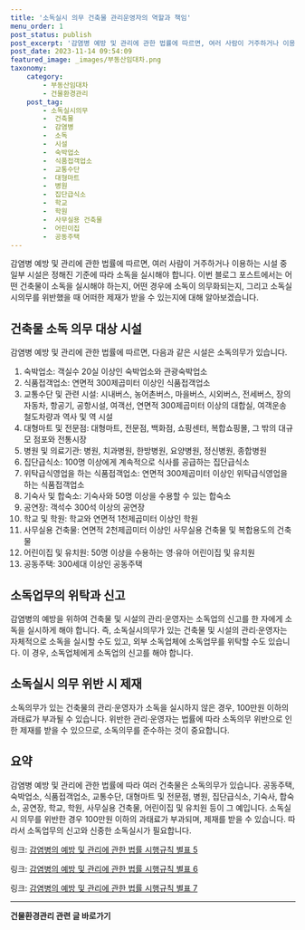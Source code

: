 ```yaml
---
title: '소독실시 의무 건축물 관리운영자의 역할과 책임'
menu_order: 1
post_status: publish
post_excerpt: '감염병 예방 및 관리에 관한 법률에 따르면, 여러 사람이 거주하거나 이용하는 시설 중 일부 시설은 정해진 기준에 따라 소독을 실시해야 합니다. 이번 블로그 포스트에서는 어떤 건축물이 소독을 실시해야 하는지, 어떤 경우에 소독이 의무화되는지, 그리고 소독실시의무를 위반했을 때 어떠한 제재가 받을 수 있는지에 대해 알아보겠습니다.'
post_date: 2023-11-14 09:54:09
featured_image: _images/부동산임대차.png
taxonomy:
    category:
        - 부동산임대차
        - 건물환경관리
    post_tag:
        - 소독실시의무
        -  건축물
        -  감염병
        -  소독
        -  시설
        -  숙박업소
        -  식품접객업소
        -  교통수단
        -  대형마트
        -  병원
        -  집단급식소
        -  학교
        -  학원
        -  사무실용 건축물
        -  어린이집
        -  공동주택
---
```



감염병 예방 및 관리에 관한 법률에 따르면, 여러 사람이 거주하거나 이용하는 시설 중 일부 시설은 정해진 기준에 따라 소독을 실시해야 합니다. 이번 블로그 포스트에서는 어떤 건축물이 소독을 실시해야 하는지, 어떤 경우에 소독이 의무화되는지, 그리고 소독실시의무를 위반했을 때 어떠한 제재가 받을 수 있는지에 대해 알아보겠습니다.

## 건축물 소독 의무 대상 시설

감염병 예방 및 관리에 관한 법률에 따르면, 다음과 같은 시설은 소독의무가 있습니다.

1. 숙박업소: 객실수 20실 이상인 숙박업소와 관광숙박업소
2. 식품접객업소: 연면적 300제곱미터 이상인 식품접객업소
3. 교통수단 및 관련 시설: 시내버스, 농어촌버스, 마을버스, 시외버스, 전세버스, 장의자동차, 항공기, 공항시설, 여객선, 연면적 300제곱미터 이상의 대합실, 여객운송 철도차량과 역사 및 역 시설
4. 대형마트 및 전문점: 대형마트, 전문점, 백화점, 쇼핑센터, 복합쇼핑몰, 그 밖의 대규모 점포와 전통시장
5. 병원 및 의료기관: 병원, 치과병원, 한방병원, 요양병원, 정신병원, 종합병원
6. 집단급식소: 100명 이상에게 계속적으로 식사를 공급하는 집단급식소
7. 위탁급식영업을 하는 식품접객업소: 연면적 300제곱미터 이상인 위탁급식영업을 하는 식품접객업소
8. 기숙사 및 합숙소: 기숙사와 50명 이상을 수용할 수 있는 합숙소
9. 공연장: 객석수 300석 이상의 공연장
10. 학교 및 학원: 학교와 연면적 1천제곱미터 이상인 학원
11. 사무실용 건축물: 연면적 2천제곱미터 이상인 사무실용 건축물 및 복합용도의 건축물
12. 어린이집 및 유치원: 50명 이상을 수용하는 영·유아 어린이집 및 유치원
13. 공동주택: 300세대 이상인 공동주택

## 소독업무의 위탁과 신고

감염병의 예방을 위하여 건축물 및 시설의 관리·운영자는 소독업의 신고를 한 자에게 소독을 실시하게 해야 합니다. 즉, 소독실시의무가 있는 건축물 및 시설의 관리·운영자는 자체적으로 소독을 실시할 수도 있고, 외부 소독업체에 소독업무를 위탁할 수도 있습니다. 이 경우, 소독업체에게 소독업의 신고를 해야 합니다.

## 소독실시 의무 위반 시 제재

소독의무가 있는 건축물의 관리·운영자가 소독을 실시하지 않은 경우, 100만원 이하의 과태료가 부과될 수 있습니다. 위반한 관리·운영자는 법률에 따라 소독의무 위반으로 인한 제재를 받을 수 있으므로, 소독의무를 준수하는 것이 중요합니다.

## 요약

감염병 예방 및 관리에 관한 법률에 따라 여러 건축물은 소독의무가 있습니다. 공동주택, 숙박업소, 식품접객업소, 교통수단, 대형마트 및 전문점, 병원, 집단급식소, 기숙사, 합숙소, 공연장, 학교, 학원, 사무실용 건축물, 어린이집 및 유치원 등이 그 예입니다. 소독실시 의무를 위반한 경우 100만원 이하의 과태료가 부과되며, 제재를 받을 수 있습니다. 따라서 소독업무의 신고와 신중한 소독실시가 필요합니다.

링크: [감염병의 예방 및 관리에 관한 법률 시행규칙 별표 5](https://www.nhis.or.kr/lm/lmxsrv/law/lawFullView.do?SEQ=189&SEQ_HISTORY=17878)

링크: [감염병의 예방 및 관리에 관한 법률 시행규칙 별표 6](https://www.nhis.or.kr/lm/lmxsrv/law/lawFullView.do?SEQ=189&SEQ_HISTORY=17878)

링크: [감염병의 예방 및 관리에 관한 법률 시행규칙 별표 7](https://www.nhis.or.kr/lm/lmxsrv/law/lawFullView.do?SEQ=189&SEQ_HISTORY=17878)
<!-- wp:separator -->
<hr class="wp-block-separator has-alpha-channel-opacity"/>
<!-- /wp:separator -->

<!-- wp:group {"backgroundColor":"base","layout":{"type":"constrained"}} -->
<div class="wp-block-group has-base-background-color has-background"><!-- wp:paragraph {"align":"center","fontSize":"medium"} -->
<p class="has-text-align-center has-large-font-size"><strong>건물환경관리 관련 글 바로가기</strong></p>
<!-- /wp:paragraph -->


<!-- wp:latest-posts
{"categories":[{"id":22783,"count":19,"description":"","link":"https://uknowlaw.com/category/%ea%b1%b4%eb%ac%bc%ed%99%98%ea%b2%bd%ea%b4%80%eb%a6%ac/","name":"건물환경관리","slug":"건물환경관리","taxonomy":"category","parent":0,"meta":[],"_links":{"self":[{"href":"https://uknowlaw.com/wp-json/wp/v2/categories/22783"}],"collection":[{"href":"https://uknowlaw.com/wp-json/wp/v2/categories"}],"about":[{"href":"https://uknowlaw.com/wp-json/wp/v2/taxonomies/category"}],"wp:post_type":[{"href":"https://uknowlaw.com/wp-json/wp/v2/posts?categories=22783"}],"curies":[{"name":"wp","href":"https://api.w.org/{rel}","templated":true}]}}],"postsToShow":100,"excerptLength":28,"postLayout":"grid","columns":2,"featuredImageAlign":"left","featuredImageSizeSlug":"large","fontSize":"small"} /--></div>
<!-- /wp:group -->